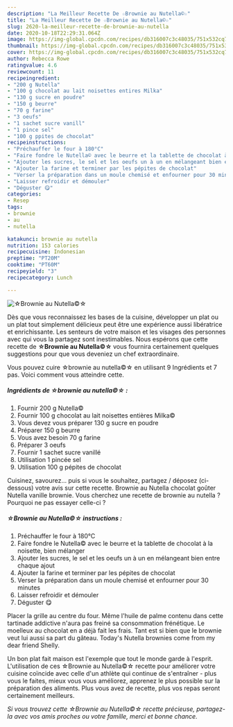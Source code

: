 ```yaml
---
description: "La Meilleur Recette De ☆Brownie au Nutella©☆"
title: "La Meilleur Recette De ☆Brownie au Nutella©☆"
slug: 2620-la-meilleur-recette-de-brownie-au-nutella
date: 2020-10-18T22:29:31.064Z
image: https://img-global.cpcdn.com/recipes/db316007c3c48035/751x532cq70/☆brownie-au-nutella☆-photo-principale-de-la-recette.jpg
thumbnail: https://img-global.cpcdn.com/recipes/db316007c3c48035/751x532cq70/☆brownie-au-nutella☆-photo-principale-de-la-recette.jpg
cover: https://img-global.cpcdn.com/recipes/db316007c3c48035/751x532cq70/☆brownie-au-nutella☆-photo-principale-de-la-recette.jpg
author: Rebecca Rowe
ratingvalue: 4.6
reviewcount: 11
recipeingredient:
- "200 g Nutella"
- "100 g chocolat au lait noisettes entires Milka"
- "130 g sucre en poudre"
- "150 g beurre"
- "70 g farine"
- "3 oeufs"
- "1 sachet sucre vanill"
- "1 pince sel"
- "100 g ppites de chocolat"
recipeinstructions:
- "Préchauffer le four à 180°C"
- "Faire fondre le Nutella© avec le beurre et la tablette de chocolat à la noisette, bien mélanger"
- "Ajouter les sucres, le sel et les oeufs un à un en mélangeant bien entre chaque ajout"
- "Ajouter la farine et terminer par les pépites de chocolat"
- "Verser la préparation dans un moule chemisé et enfourner pour 30 minutes"
- "Laisser refroidir et démouler"
- "Déguster 😋"
categories:
- Resep
tags:
- brownie
- au
- nutella

katakunci: brownie au nutella 
nutrition: 153 calories
recipecuisine: Indonesian
preptime: "PT20M"
cooktime: "PT60M"
recipeyield: "3"
recipecategory: Lunch

---
```



![☆Brownie au Nutella©☆](https://img-global.cpcdn.com/recipes/db316007c3c48035/751x532cq70/☆brownie-au-nutella☆-photo-principale-de-la-recette.jpg)

Dès que vous reconnaissez les bases de la cuisine, développer un plat ou un plat tout simplement délicieux peut être une expérience aussi libératrice et enrichissante. Les senteurs de votre maison et les visages des personnes avec qui vous la partagez sont inestimables. Nous espérons que cette recette de <strong> ☆Brownie au Nutella©☆ </strong> vous fournira certainement quelques suggestions pour que vous deveniez un chef extraordinaire.

<!--inarticleads1-->

Vous pouvez cuire ☆brownie au nutella©☆ en utilisant 9 Ingrédients et 7 pas. Voici comment vous atteindre cette.

##### Ingrédients de ☆brownie au nutella©☆ :

1. Fournir 200 g Nutella©
1. Fournir 100 g chocolat au lait noisettes entières Milka©
1. Vous devez vous préparer 130 g sucre en poudre
1. Préparer 150 g beurre
1. Vous avez besoin 70 g farine
1. Préparer 3 oeufs
1. Fournir 1 sachet sucre vanillé
1. Utilisation 1 pincée sel
1. Utilisation 100 g pépites de chocolat


Cuisinez, savourez… puis si vous le souhaitez, partagez / déposez (ci-dessous) votre avis sur cette recette. Brownie au Nutella chocolat goûter Nutella vanille brownie. Vous cherchez une recette de brownie au nutella ? Pourquoi ne pas essayer celle-ci ? 

<!--inarticleads2-->

##### ☆Brownie au Nutella©☆ instructions :

1. Préchauffer le four à 180°C
1. Faire fondre le Nutella© avec le beurre et la tablette de chocolat à la noisette, bien mélanger
1. Ajouter les sucres, le sel et les oeufs un à un en mélangeant bien entre chaque ajout
1. Ajouter la farine et terminer par les pépites de chocolat
1. Verser la préparation dans un moule chemisé et enfourner pour 30 minutes
1. Laisser refroidir et démouler
1. Déguster 😋


Placer la grille au centre du four. Même l&#39;huile de palme contenu dans cette tartinade addictive n&#39;aura pas freiné sa consommation frénétique. Le moelleux au chocolat en a déjà fait les frais. Tant est si bien que le brownie veut lui aussi sa part du gâteau. Today&#39;s Nutella brownies come from my dear friend Shelly. 

<!--inarticleads1-->

<p>
Un bon plat fait maison est l'exemple que tout le monde garde à l'esprit. L'utilisation de ces ☆Brownie au Nutella©☆ recette pour améliorer votre cuisine coïncide avec celle d'un athlète qui continue de s'entraîner - plus vous le faites, mieux vous vous améliorez, apprenez le plus possible sur la préparation des aliments. Plus vous avez de recette, plus vos repas seront certainement meilleurs.
</p>

<p>
<i>Si vous trouvez cette ☆Brownie au Nutella©☆ recette précieuse, partagez-la avec vos amis proches ou votre famille, merci et bonne chance.</i>
</p>
